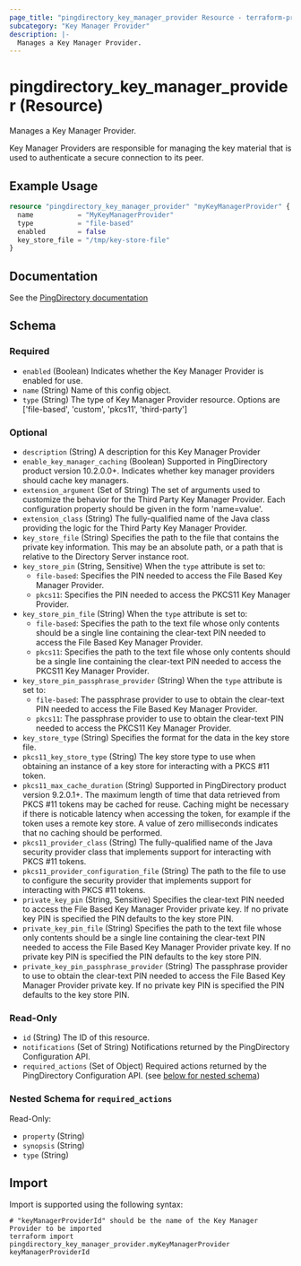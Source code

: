```yaml
---
page_title: "pingdirectory_key_manager_provider Resource - terraform-provider-pingdirectory"
subcategory: "Key Manager Provider"
description: |-
  Manages a Key Manager Provider.
---
```


# pingdirectory_key_manager_provider (Resource)

Manages a Key Manager Provider.

Key Manager Providers are responsible for managing the key material that is used to authenticate a secure connection to its peer.

## Example Usage

```terraform
resource "pingdirectory_key_manager_provider" "myKeyManagerProvider" {
  name           = "MyKeyManagerProvider"
  type           = "file-based"
  enabled        = false
  key_store_file = "/tmp/key-store-file"
}
```

## Documentation
See the [PingDirectory documentation](https://docs.pingidentity.com/r/en-us/pingdirectory-93/pd_ds_config_key_trust_mgr_providers)

<!-- schema generated by tfplugindocs -->
## Schema

### Required

- `enabled` (Boolean) Indicates whether the Key Manager Provider is enabled for use.
- `name` (String) Name of this config object.
- `type` (String) The type of Key Manager Provider resource. Options are ['file-based', 'custom', 'pkcs11', 'third-party']

### Optional

- `description` (String) A description for this Key Manager Provider
- `enable_key_manager_caching` (Boolean) Supported in PingDirectory product version 10.2.0.0+. Indicates whether key manager providers should cache key managers.
- `extension_argument` (Set of String) The set of arguments used to customize the behavior for the Third Party Key Manager Provider. Each configuration property should be given in the form 'name=value'.
- `extension_class` (String) The fully-qualified name of the Java class providing the logic for the Third Party Key Manager Provider.
- `key_store_file` (String) Specifies the path to the file that contains the private key information. This may be an absolute path, or a path that is relative to the Directory Server instance root.
- `key_store_pin` (String, Sensitive) When the `type` attribute is set to:
  - `file-based`: Specifies the PIN needed to access the File Based Key Manager Provider.
  - `pkcs11`: Specifies the PIN needed to access the PKCS11 Key Manager Provider.
- `key_store_pin_file` (String) When the `type` attribute is set to:
  - `file-based`: Specifies the path to the text file whose only contents should be a single line containing the clear-text PIN needed to access the File Based Key Manager Provider.
  - `pkcs11`: Specifies the path to the text file whose only contents should be a single line containing the clear-text PIN needed to access the PKCS11 Key Manager Provider.
- `key_store_pin_passphrase_provider` (String) When the `type` attribute is set to:
  - `file-based`: The passphrase provider to use to obtain the clear-text PIN needed to access the File Based Key Manager Provider.
  - `pkcs11`: The passphrase provider to use to obtain the clear-text PIN needed to access the PKCS11 Key Manager Provider.
- `key_store_type` (String) Specifies the format for the data in the key store file.
- `pkcs11_key_store_type` (String) The key store type to use when obtaining an instance of a key store for interacting with a PKCS #11 token.
- `pkcs11_max_cache_duration` (String) Supported in PingDirectory product version 9.2.0.1+. The maximum length of time that data retrieved from PKCS #11 tokens may be cached for reuse. Caching might be necessary if there is noticable latency when accessing the token, for example if the token uses a remote key store. A value of zero milliseconds indicates that no caching should be performed.
- `pkcs11_provider_class` (String) The fully-qualified name of the Java security provider class that implements support for interacting with PKCS #11 tokens.
- `pkcs11_provider_configuration_file` (String) The path to the file to use to configure the security provider that implements support for interacting with PKCS #11 tokens.
- `private_key_pin` (String, Sensitive) Specifies the clear-text PIN needed to access the File Based Key Manager Provider private key. If no private key PIN is specified the PIN defaults to the key store PIN.
- `private_key_pin_file` (String) Specifies the path to the text file whose only contents should be a single line containing the clear-text PIN needed to access the File Based Key Manager Provider private key. If no private key PIN is specified the PIN defaults to the key store PIN.
- `private_key_pin_passphrase_provider` (String) The passphrase provider to use to obtain the clear-text PIN needed to access the File Based Key Manager Provider private key. If no private key PIN is specified the PIN defaults to the key store PIN.

### Read-Only

- `id` (String) The ID of this resource.
- `notifications` (Set of String) Notifications returned by the PingDirectory Configuration API.
- `required_actions` (Set of Object) Required actions returned by the PingDirectory Configuration API. (see [below for nested schema](#nestedatt--required_actions))

<a id="nestedatt--required_actions"></a>
### Nested Schema for `required_actions`

Read-Only:

- `property` (String)
- `synopsis` (String)
- `type` (String)

## Import

Import is supported using the following syntax:

```shell
# "keyManagerProviderId" should be the name of the Key Manager Provider to be imported
terraform import pingdirectory_key_manager_provider.myKeyManagerProvider keyManagerProviderId
```

